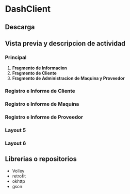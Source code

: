 # DashClient
## Descarga

## Vista previa y descripcion de actividad
### Principal
  1. **Fragmento de Informacion**
  2. **Fragmento de Cliente**
  3. **Fragmento de Administracion de Maquina y Proveedor**
### Registro e Informe de Cliente
### Registro e Informe de Maquina
### Registro e Informe de Proveedor
### Layout 5
### Layout 6

## Librerias o repositorios
  - Volley
  - retrofit
  - okhttp
  - gson
